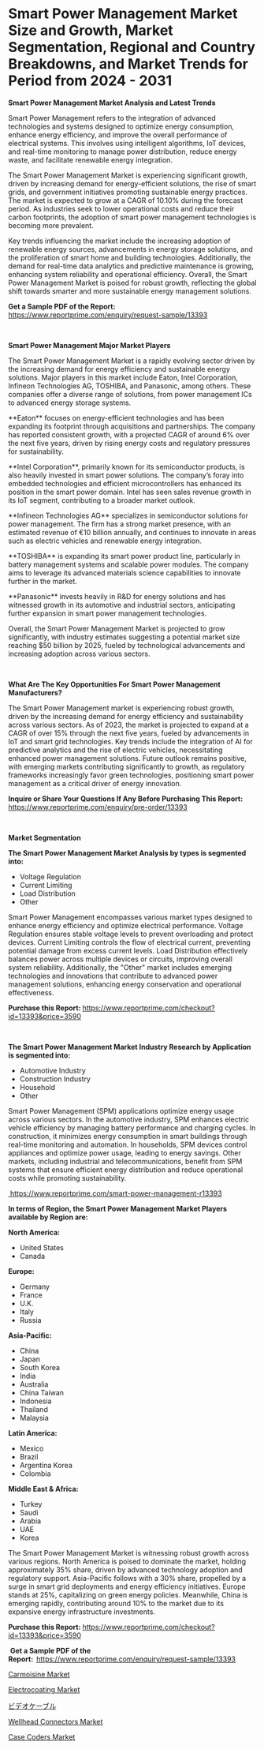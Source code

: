 <p><h1>Smart Power Management Market Size and Growth, Market Segmentation, Regional and Country Breakdowns, and Market Trends for Period from 2024 -  2031</h1></p><p><strong>Smart Power Management Market Analysis and Latest Trends</strong></p>
<p><p>Smart Power Management refers to the integration of advanced technologies and systems designed to optimize energy consumption, enhance energy efficiency, and improve the overall performance of electrical systems. This involves using intelligent algorithms, IoT devices, and real-time monitoring to manage power distribution, reduce energy waste, and facilitate renewable energy integration. </p><p>The Smart Power Management Market is experiencing significant growth, driven by increasing demand for energy-efficient solutions, the rise of smart grids, and government initiatives promoting sustainable energy practices. The market is expected to grow at a CAGR of 10.10% during the forecast period. As industries seek to lower operational costs and reduce their carbon footprints, the adoption of smart power management technologies is becoming more prevalent. </p><p>Key trends influencing the market include the increasing adoption of renewable energy sources, advancements in energy storage solutions, and the proliferation of smart home and building technologies. Additionally, the demand for real-time data analytics and predictive maintenance is growing, enhancing system reliability and operational efficiency. Overall, the Smart Power Management Market is poised for robust growth, reflecting the global shift towards smarter and more sustainable energy management solutions.</p></p>
<p><strong>Get a Sample PDF of the Report:&nbsp;</strong> <a href="https://www.reportprime.com/enquiry/request-sample/13393">https://www.reportprime.com/enquiry/request-sample/13393</a></p>
<p>&nbsp;</p>
<p><strong>Smart Power Management Major Market Players</strong></p>
<p><p>The Smart Power Management Market is a rapidly evolving sector driven by the increasing demand for energy efficiency and sustainable energy solutions. Major players in this market include Eaton, Intel Corporation, Infineon Technologies AG, TOSHIBA, and Panasonic, among others. These companies offer a diverse range of solutions, from power management ICs to advanced energy storage systems.</p><p>**Eaton** focuses on energy-efficient technologies and has been expanding its footprint through acquisitions and partnerships. The company has reported consistent growth, with a projected CAGR of around 6% over the next five years, driven by rising energy costs and regulatory pressures for sustainability.</p><p>**Intel Corporation**, primarily known for its semiconductor products, is also heavily invested in smart power solutions. The company’s foray into embedded technologies and efficient microcontrollers has enhanced its position in the smart power domain. Intel has seen sales revenue growth in its IoT segment, contributing to a broader market outlook.</p><p>**Infineon Technologies AG** specializes in semiconductor solutions for power management. The firm has a strong market presence, with an estimated revenue of €10 billion annually, and continues to innovate in areas such as electric vehicles and renewable energy integration.</p><p>**TOSHIBA** is expanding its smart power product line, particularly in battery management systems and scalable power modules. The company aims to leverage its advanced materials science capabilities to innovate further in the market.</p><p>**Panasonic** invests heavily in R&D for energy solutions and has witnessed growth in its automotive and industrial sectors, anticipating further expansion in smart power management technologies.</p><p>Overall, the Smart Power Management Market is projected to grow significantly, with industry estimates suggesting a potential market size reaching $50 billion by 2025, fueled by technological advancements and increasing adoption across various sectors.</p></p>
<p>&nbsp;</p>
<p><strong>What Are The Key Opportunities For Smart Power Management Manufacturers?</strong></p>
<p><p>The Smart Power Management market is experiencing robust growth, driven by the increasing demand for energy efficiency and sustainability across various sectors. As of 2023, the market is projected to expand at a CAGR of over 15% through the next five years, fueled by advancements in IoT and smart grid technologies. Key trends include the integration of AI for predictive analytics and the rise of electric vehicles, necessitating enhanced power management solutions. Future outlook remains positive, with emerging markets contributing significantly to growth, as regulatory frameworks increasingly favor green technologies, positioning smart power management as a critical driver of energy innovation.</p></p>
<p><strong>Inquire or Share Your Questions If Any Before Purchasing This Report:</strong> <a href="https://www.reportprime.com/enquiry/pre-order/13393">https://www.reportprime.com/enquiry/pre-order/13393</a></p>
<p>&nbsp;</p>
<p><strong>Market Segmentation</strong></p>
<p><strong>The Smart Power Management Market Analysis by types is segmented into:</strong></p>
<p><ul><li>Voltage Regulation</li><li>Current Limiting</li><li>Load Distribution</li><li>Other</li></ul></p>
<p><p>Smart Power Management encompasses various market types designed to enhance energy efficiency and optimize electrical performance. Voltage Regulation ensures stable voltage levels to prevent overloading and protect devices. Current Limiting controls the flow of electrical current, preventing potential damage from excess current levels. Load Distribution effectively balances power across multiple devices or circuits, improving overall system reliability. Additionally, the "Other" market includes emerging technologies and innovations that contribute to advanced power management solutions, enhancing energy conservation and operational effectiveness.</p></p>
<p><strong>Purchase this Report:&nbsp;</strong><a href="https://www.reportprime.com/checkout?id=13393&price=3590">https://www.reportprime.com/checkout?id=13393&price=3590</a></p>
<p>&nbsp;</p>
<p><strong>The Smart Power Management Market Industry Research by Application is segmented into:</strong></p>
<p><ul><li>Automotive Industry</li><li>Construction Industry</li><li>Household</li><li>Other</li></ul></p>
<p><p>Smart Power Management (SPM) applications optimize energy usage across various sectors. In the automotive industry, SPM enhances electric vehicle efficiency by managing battery performance and charging cycles. In construction, it minimizes energy consumption in smart buildings through real-time monitoring and automation. In households, SPM devices control appliances and optimize power usage, leading to energy savings. Other markets, including industrial and telecommunications, benefit from SPM systems that ensure efficient energy distribution and reduce operational costs while promoting sustainability.</p></p>
<p><a href="https://www.reportprime.com/smart-power-management-r13393">&nbsp;https://www.reportprime.com/smart-power-management-r13393</a></p>
<p><strong>In terms of Region, the Smart Power Management Market Players available by Region are:</strong></p>
<p>
    <p> <strong> North America: </strong>
        <ul>
            <li>United States</li>
            <li>Canada</li>
        </ul>
        </p> 
    <p> <strong> Europe: </strong>
        <ul>
            <li>Germany</li>
            <li>France</li>
            <li>U.K.</li>
            <li>Italy</li>
            <li>Russia</li>
        </ul>
        </p> 
    <p> <strong> Asia-Pacific: </strong>
        <ul>
            <li>China</li>
            <li>Japan</li>
            <li>South Korea</li>
            <li>India</li>
            <li>Australia</li>
            <li>China Taiwan</li>
            <li>Indonesia</li>
            <li>Thailand</li>
            <li>Malaysia</li>
        </ul>
        </p> 
    <p> <strong> Latin America: </strong>
        <ul>
            <li>Mexico</li>
            <li>Brazil</li>
            <li>Argentina Korea</li>
            <li>Colombia</li>
        </ul>
        </p> 
    <p> <strong> Middle East & Africa: </strong>
        <ul>
            <li>Turkey</li>
            <li>Saudi</li>
            <li>Arabia</li>
            <li>UAE</li>
            <li>Korea</li>
        </ul>
    </p>
    </p>
<p><p>The Smart Power Management Market is witnessing robust growth across various regions. North America is poised to dominate the market, holding approximately 35% share, driven by advanced technology adoption and regulatory support. Asia-Pacific follows with a 30% share, propelled by a surge in smart grid deployments and energy efficiency initiatives. Europe stands at 25%, capitalizing on green energy policies. Meanwhile, China is emerging rapidly, contributing around 10% to the market due to its expansive energy infrastructure investments.</p></p>
<p><strong>Purchase this Report: </strong><a href="https://www.reportprime.com/checkout?id=13393&price=3590">https://www.reportprime.com/checkout?id=13393&price=3590</a></p>
<p>&nbsp;<strong>Get a Sample PDF of the Report:&nbsp;&nbsp;</strong><a href="https://www.reportprime.com/enquiry/request-sample/13393">https://www.reportprime.com/enquiry/request-sample/13393</a></p>
<p><strong></strong></p>
<p><p><a href="https://medium.com/@sylviajacksonb5/the-carmoisine-market-decisions-are-mostly-driven-by-resource-optimization-and-cost-effectiveness-430f17f51a1c">Carmoisine Market</a></p><p><a href="https://issuu.com/reportprime-2/docs/electrocoating-market-size-2030.ppt_4d1a3398388374">Electrocoating Market</a></p><p><a href="https://medium.com/@lillianamurazik2023/video-cables-market-%E3%81%AF-%E3%82%B3%E3%82%B9%E3%83%88%E7%AE%A1%E7%90%86%E3%81%A8%E5%8A%B9%E7%8E%87%E5%90%91%E4%B8%8A%E3%82%92%E5%84%AA%E5%85%88%E3%81%97%E3%81%BE%E3%81%99-%E3%81%95%E3%82%89%E3%81%AB-%E5%A0%B1%E5%91%8A%E6%9B%B8%E3%81%AF%E5%B8%82%E5%A0%B4%E3%81%AE%E9%9C%80%E8%A6%81%E9%9D%A2%E3%81%A8%E4%BE%9B%E7%B5%A6%E9%9D%A2%E3%81%AE%E4%B8%A1%E6%96%B9%E3%82%92%E3%82%AB%E3%83%90%E3%83%BC%E3%81%97%E3%81%A6%E3%81%84%E3%81%BE%E3%81%99-video-cables-%E5%B8%82%E5%A0%B4%E3%81%AF-2024-%E3%81%8B%E3%82%89-d3d779486185">ビデオケーブル</a></p><p><a href="https://www.linkedin.com/pulse/wellhead-connectors-market-research-report-exploring-size-altrf?trackingId=sTk5rOUdR1etdpyYMPoBcw%3D%3D">Wellhead Connectors Market</a></p><p><a href="https://medium.com/@bellkle2xs/the-global-case-coders-market-is-expected-to-witness-a-compound-annual-growth-rate-cagr-of-14-4-e372bddd64bc">Case Coders Market</a></p></p>